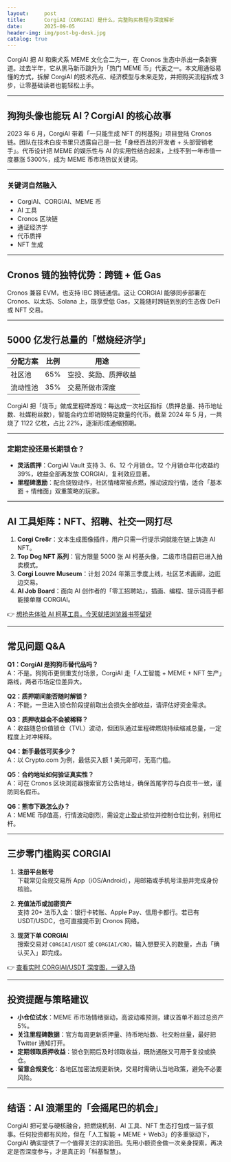 ```yaml
---
layout:     post
title:      CorgiAI（CORGIAI）是什么，完整购买教程与深度解析
date:       2025-09-05
header-img: img/post-bg-desk.jpg
catalog: true
---
```


CorgiAI 把 AI 和柴犬系 MEME 文化合二为一，在 Cronos 生态中杀出一条新赛道。过去半年，它从黑马新币跳升为「热门 MEME 币」代表之一。本文用通俗易懂的方式，拆解 CorgiAI 的技术亮点、经济模型与未来走势，并把购买流程拆成 3 步，让零基础读者也能轻松上手。

---

## 狗狗头像也能玩 AI？CorgiAI 的核心故事

2023 年 6 月，CorgiAI 带着「一只能生成 NFT 的柯基狗」项目登陆 Cronos 链。团队在技术白皮书里只透露自己是一批「身经百战的开发者 + 头部营销老手」。代币设计把 MEME 的娱乐性与 AI 的实用性结合起来，上线不到一年市值一度暴涨 5300%，成为 MEME 币市场热议关键词。

---

### 关键词自然融入
- CorgiAI、CORGIAI、MEME 币
- AI 工具
- Cronos 区块链
- 通证经济学
- 代币质押
- NFT 生成

---

## Cronos 链的独特优势：跨链 + 低 Gas

Cronos 兼容 EVM，也支持 IBC 跨链通信。这让 CORGIAI 能够同步部署在 Cronos、以太坊、Solana 上，既享受低 Gas，又能随时跨链到别的生态做 DeFi 或 NFT 交易。

---

## 5000 亿发行总量的「燃烧经济学」

| 分配方案 | 比例 | 用途 |
|---|---|---|
| 社区池 | 65% | 空投、奖励、质押收益 |
| 流动性池 | 35% | 交易所做市深度 |

CorgiAI 把「烧币」做成里程碑游戏：每达成一次社区指标（质押总量、持币地址数、社媒粉丝数），智能合约立即销毁特定数量的代币。截至 2024 年 5 月，一共烧了 1122 亿枚，占比 22%，逐渐形成通缩预期。

---

### 定期定投还是长期锁仓？
- **灵活质押**：CorgiAI Vault 支持 3、6、12 个月锁仓。12 个月锁仓年化收益约 39%，收益全部再发放 CORGIAI，复利效应显著。
- **里程碑激励**：配合烧毁动作，社区情绪常被点燃，推动波段行情，适合「基本面 + 情绪面」双重策略的玩家。

---

## AI 工具矩阵：NFT、招聘、社交一网打尽

1. **Corgi Cre8r**：文本生成图像插件，用户只需一行提示词就能在链上铸造 AI NFT。
2. **Top Dog NFT 系列**：官方限量 5000 张 AI 柯基头像，二级市场目前已进入拍卖模式。
3. **Corgi Louvre Museum**：计划 2024 年第三季度上线，社区艺术画廊，边逛边交易。
4. **AI Job Board**：面向 AI 创作者的「零工招聘站」，插画、编程、提示词高手都能接单赚 CORGIAI。

👉 [想抢先体验 AI 柯基工具，今天就把浏览器书签留好](https://okxdog.com/)

---

## 常见问题 Q&A

**Q1：CorgiAI 是狗狗币替代品吗？**  
A：不是。狗狗币更侧重支付场景，CorgiAI 走「人工智能 + MEME + NFT 生产」路线，两者市场定位差异大。

**Q2：质押期间能否随时解锁？**  
A：不能，一旦进入锁仓阶段提前取出会损失全部收益，请评估好资金需求。

**Q3：质押收益会不会被稀释？**  
A：收益随总价值锁仓（TVL）波动，但团队通过里程碑燃烧持续缩减总量，一定程度上对冲稀释。

**Q4：新手最低可买多少？**  
A：以 Crypto.com 为例，最低买入额 1 美元即可，无高门槛。

**Q5：合约地址如何验证真实性？**  
A：可在 Cronos 区块浏览器搜索官方公告地址，确保首尾字符与白皮书一致，谨防同名假币。

**Q6：熊市下跌怎么办？**  
A：MEME 币β值高，行情波动剧烈，需设定止盈止损位并控制仓位比例，别用杠杆。

---

## 三步零门槛购买 CORGIAI

1. **注册平台账号**  
   下载常见合规交易所 App（iOS/Android），用邮箱或手机号注册并完成身份核验。

2. **充值法币或加密资产**  
   支持 20+ 法币入金：银行卡转账、Apple Pay、信用卡都行。若已有 USDT/USDC，也可直接提币到 Cronos 网络。

3. **现货下单 CORGIAI**  
   搜索交易对 `CORGIAI/USDT` 或 `CORGIAI/CRO`，输入想要买入的数量，点击「确认买入」即完成。

👉 [查看实时 CORGIAI/USDT 深度图，一键入场](https://okxdog.com/)

---

## 投资提醒与策略建议

- **小仓位试水**：MEME 币市场情绪驱动，高波动难预测，建议首单不超过总资产 5%。
- **关注里程碑数据**：官方每周更新质押量、持币地址数、社交粉丝量，最好把 Twitter 通知打开。
- **定期领取质押收益**：锁仓到期后及时领取收益，既防通胀又可用于复投或换仓。
- **留意合规变化**：各地区加密法规更新快，交易时需确认当地政策，避免不必要风险。

---

## 结语：AI 浪潮里的「会摇尾巴的机会」

CorgiAI 把可爱与硬核融合，把燃烧机制、AI 工具、NFT 生态打包成一篮子叙事。任何投资都有风险，但在「人工智能 + MEME + Web3」的多重驱动下，CorgiAI 确实提供了一个值得关注的实验田。先用小额资金做一次亲身探索，再决定是否深度参与，才是真正的「科基智慧」。
